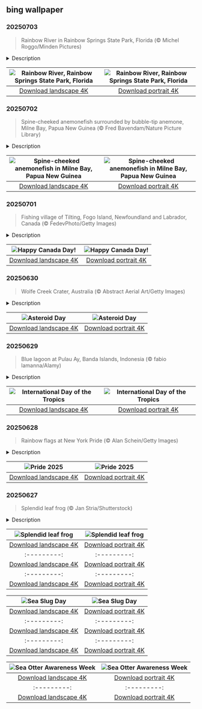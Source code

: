 ## bing wallpaper

### 20250703

> Rainbow River in Rainbow Springs State Park, Florida (© Michel Roggo/Minden Pictures)

<details>
<summary>Description</summary>

> Nestled in the northern Gulf Coast of Florida, is Rainbow Springs State Park. This area has served as a natural resource for humans and animals for centuries, with the Rainbow River—flowing through the park—playing a major role. The gently winding waterway is fed by Rainbow Springs, one of Florida's largest springs. The water that bubbles up here comes from a 770-square-mile area and eventually flows into the Withlacoochee River.
> 
> The Rainbow River's transparent waters are perfect for swimming and snorkeling, and they maintain a constant temperature of 72°F year-round. The park's history dates to the late 1880s, when hard rock phosphate was discovered in the area, leading to a boomtown era. This period saw the rapid growth of a small community called Juliette near the springs, driven by the phosphate mining industry. During the 1960s, the park emerged as a popular tourist destination, featuring glass-bottom boat rides, a monorail system, and even a rodeo. Today, visitors can explore the ornamental gardens, waterfalls, and walking paths, and enjoy the diverse wildlife that calls Rainbow Springs home.
> 
> 

</details>

| ![Rainbow River, Rainbow Springs State Park, Florida](https://cn.bing.com/th?id=OHR.RainbowRiver_EN-US0442967532_UHD.jpg&pid=hp&w=400&h=224&rs=1&c=4) | ![Rainbow River, Rainbow Springs State Park, Florida](https://cn.bing.com/th?id=OHR.RainbowRiver_EN-US0442967532_1080x1920.jpg&pid=hp&w=155&h=315&rs=1&c=4) |
|:---------:|:---------:|
| [Download landscape 4K](https://cn.bing.com/th?id=OHR.RainbowRiver_EN-US0442967532_UHD.jpg) | [Download portrait 4K](https://cn.bing.com/th?id=OHR.RainbowRiver_EN-US0442967532_1080x1920.jpg) |

### 20250702

> Spine-cheeked anemonefish surrounded by bubble-tip anemone, Milne Bay, Papua New Guinea (© Fred Bavendam/Nature Picture Library)

<details>
<summary>Description</summary>

> That bright fish hiding in the anemone? That's the spine-cheeked anemonefish, or the maroon clownfish, and it is not just a cute creature. Native to the Indo-Pacific, from western Indonesia to Taiwan and the Great Barrier Reef, this species lives on the edges of coral reefs. It is easily distinguished by the spine extending from each cheek—hence the name. Groups of spine-cheeked anemonefish form around a single dominant female, and if she disappears, the top male steps up—literally changing sex to take her place. Spine-cheeked anemonefish thrive in warm, shallow waters and stick close to their chosen sea anemone.
> 
> The closest marine companion of a spine-cheeked anemonefish is the bubble-tip anemone, as seen in the image. These anemones don't all look alike—their appearances often vary with age, depth, and whether they host anemonefish. This species offers the perfect mix of cover and protection. In return, the fish defend the anemone from threats and remove debris from its surface. It's a stable, symbiotic bond that benefits both partners and keeps them closely tied to the same patch of reef.
> 
> 

</details>

| ![Spine-cheeked anemonefish in Milne Bay, Papua New Guinea](https://cn.bing.com/th?id=OHR.MaroonClownfish_EN-US0391262783_UHD.jpg&pid=hp&w=400&h=224&rs=1&c=4) | ![Spine-cheeked anemonefish in Milne Bay, Papua New Guinea](https://cn.bing.com/th?id=OHR.MaroonClownfish_EN-US0391262783_1080x1920.jpg&pid=hp&w=155&h=315&rs=1&c=4) |
|:---------:|:---------:|
| [Download landscape 4K](https://cn.bing.com/th?id=OHR.MaroonClownfish_EN-US0391262783_UHD.jpg) | [Download portrait 4K](https://cn.bing.com/th?id=OHR.MaroonClownfish_EN-US0391262783_1080x1920.jpg) |

### 20250701

> Fishing village of Tilting, Fogo Island, Newfoundland and Labrador, Canada (© FedevPhoto/Getty Images)

<details>
<summary>Description</summary>

> Today, Canada turns another year older. Canada Day is a nod to the moment when the country officially came together in 1867. What began as a confederation of Ontario, Quebec, New Brunswick, and Nova Scotia has grown into a nation of 10 provinces and 3 territories. Originally called Dominion Day, the name was changed to Canada Day in 1982—the same year the Constitution Act was signed, granting the country full control over its constitution. While Canada Day is not the country's 'Independence Day,' it's the closest thing to it. Canadians celebrate this holiday with fireworks, parades, concerts, and community events. Ottawa, the country's capital, hosts one of the biggest celebrations, featuring music and speeches on Parliament Hill.
> 
> On this day, it is hard to miss how the red and white houses in Tilting mirror the colors of the Canadian flag. Tilting, a village on Fogo Island in Newfoundland and Labrador, was settled by Irish immigrants in the 18th century. It remains a unique example of an Irish outport community that has preserved its cultural identity. The bright fishing sheds and homes weren't painted just for aesthetics; the hues once made buildings easier to spot during heavy fog or snowfall. These vivid colors also reflect the practical, resourceful life of the people who settled here.
> 
> 

</details>

| ![Happy Canada Day!](https://cn.bing.com/th?id=OHR.CanadaDayFogo_EN-US0231478181_UHD.jpg&pid=hp&w=400&h=224&rs=1&c=4) | ![Happy Canada Day!](https://cn.bing.com/th?id=OHR.CanadaDayFogo_EN-US0231478181_1080x1920.jpg&pid=hp&w=155&h=315&rs=1&c=4) |
|:---------:|:---------:|
| [Download landscape 4K](https://cn.bing.com/th?id=OHR.CanadaDayFogo_EN-US0231478181_UHD.jpg) | [Download portrait 4K](https://cn.bing.com/th?id=OHR.CanadaDayFogo_EN-US0231478181_1080x1920.jpg) |

### 20250630

> Wolfe Creek Crater, Australia (© Abstract Aerial Art/Getty Images)

<details>
<summary>Description</summary>

> Each scar on Earth from a meteorite impact tells a story—from the asteroid that wiped out the dinosaurs to the lesser-known craters that dot the planet. Asteroid Day highlights ongoing research into asteroids and the potential threats they pose. Started in 2015 and backed by the United Nations, this day marks the anniversary of the Tunguska event—a massive explosion that occurred in Siberia on June 30, 1908. This explosion flattened over 800 square miles of Siberian forest near the Tunguska River. The blast released energy equal to 10–15 megatons of TNT, a standard measure of explosive force. Since then, craters like Arizona's Barringer, Quebec's Manicouagan, and others have helped scientists study what happens when space rocks hit Earth.
> 
> Wolfe Creek Crater in Western Australia, pictured here, was created by a meteorite estimated to have weighed over 14,000 tons. The crater is about 2,871 feet in diameter and sits within Wolfe Creek Meteorite Crater National Park, a remote protected area. The park's flat plains and desert grasslands make the crater's rim especially visible. Today, visitors can walk along the rim and learn about its significance to both science and local Indigenous communities.
> 
> 

</details>

| ![Asteroid Day](https://cn.bing.com/th?id=OHR.WolfeCrater_EN-US2390330059_UHD.jpg&pid=hp&w=400&h=224&rs=1&c=4) | ![Asteroid Day](https://cn.bing.com/th?id=OHR.WolfeCrater_EN-US2390330059_1080x1920.jpg&pid=hp&w=155&h=315&rs=1&c=4) |
|:---------:|:---------:|
| [Download landscape 4K](https://cn.bing.com/th?id=OHR.WolfeCrater_EN-US2390330059_UHD.jpg) | [Download portrait 4K](https://cn.bing.com/th?id=OHR.WolfeCrater_EN-US2390330059_1080x1920.jpg) |

### 20250629

> Blue lagoon at Pulau Ay, Banda Islands, Indonesia (© fabio lamanna/Alamy)

<details>
<summary>Description</summary>

> Every June 29, the International Day of the Tropics shines a light on the equator-hugging zone where the sun sticks around, and climate conversations get real. The tropics span a broad region between the Tropic of Cancer and the Tropic of Capricorn, including parts of Asia, Africa, Oceania, Central America, and South America. Nearly 40% of the global population lives in this band, which also hosts 80% of the world's biodiversity. It's rich in culture, nature, and history—but also under pressure from rising temperatures, deforestation, and fast-paced urban growth.
> 
> For a tropical tale with extra flavor, look no further than Pulau Ay, photographed here. Nutmeg was once one of the world's most sought-after commodities—and this tiny island in Indonesia's Banda Islands played a key role in its global trade. It once sparked global rivalries and deadly sea battles, influencing the geopolitical boundaries of the modern world. Today, Pulau Ay is a place where reefs shine, nutmeg continues to thrive, and history lingers in moss-covered forts. Visitors can snorkel along coral gardens, wander through spice groves, or sit with locals drying mace under the sun. So, today's mission? Celebrate, sure—but also reflect, learn, and act.
> 
> 

</details>

| ![International Day of the Tropics](https://cn.bing.com/th?id=OHR.BandaIsland_EN-US9494080788_UHD.jpg&pid=hp&w=400&h=224&rs=1&c=4) | ![International Day of the Tropics](https://cn.bing.com/th?id=OHR.BandaIsland_EN-US9494080788_1080x1920.jpg&pid=hp&w=155&h=315&rs=1&c=4) |
|:---------:|:---------:|
| [Download landscape 4K](https://cn.bing.com/th?id=OHR.BandaIsland_EN-US9494080788_UHD.jpg) | [Download portrait 4K](https://cn.bing.com/th?id=OHR.BandaIsland_EN-US9494080788_1080x1920.jpg) |

### 20250628

> Rainbow flags at New York Pride (© Alan Schein/Getty Images)

<details>
<summary>Description</summary>

> In the early hours of June 28, 1969, a police raid at the Stonewall Inn in New York's Greenwich Village met unexpected resistance. Fed up with years of harassment, LGBTQIA+ patrons fought back. What followed was six days of unrest—and the start of a movement. Led in part by trans activists like Marsha P. Johnson and Sylvia Rivera, the uprising challenged not only police brutality but society's silence. Stonewall wasn't the beginning of queer existence, but it was the moment people said 'no more' loud enough to be heard worldwide. The first Pride marches came the next year, not as parties, but as protests. Thousands marched in New York City, Los Angeles, and Chicago to mark the anniversary of Stonewall. Holding signs and chanting for liberation, they demanded visibility, rights, and justice.
> 
> Our photo today, of course, is of the now-iconic rainbow flag that symbolizes LGBTQIA+ Pride. It's a lively, hopeful statement that promotes inclusivity and acceptance. Long may it wave.
> 
> 

</details>

| ![Pride 2025](https://cn.bing.com/th?id=OHR.PrideParade_EN-US9405333794_UHD.jpg&pid=hp&w=400&h=224&rs=1&c=4) | ![Pride 2025](https://cn.bing.com/th?id=OHR.PrideParade_EN-US9405333794_1080x1920.jpg&pid=hp&w=155&h=315&rs=1&c=4) |
|:---------:|:---------:|
| [Download landscape 4K](https://cn.bing.com/th?id=OHR.PrideParade_EN-US9405333794_UHD.jpg) | [Download portrait 4K](https://cn.bing.com/th?id=OHR.PrideParade_EN-US9405333794_1080x1920.jpg) |

### 20250627

> Splendid leaf frog (© Jan Stria/Shutterstock)

<details>
<summary>Description</summary>

> Don't let the name fool you—this frog isn't just leafing around. The splendid leaf frog (aka splendid tree frog) is a rainforest resident with a flair for the dramatic: neon legs, sticky feet, and a disappearing act. One minute it's a humble green leaf, the next it's a flash of color mid-leap, startling predators. This frog lives high in the canopies of Central and South America, especially in Costa Rica, Panama, and parts of Ecuador and Colombia. It spends its days snoozing on leaves and its nights foraging for insects. With vertical pupils and a golden glow, oversized eyes help this frog spot prey in the dark. Thanks to sticky toe pads and strong limbs, it can cling to branches and leaves like a pro, even in the canopy's slippery heights.
> 
> Females lay their eggs on leaves overhanging small pools or puddles. Once the eggs hatch, the tadpoles drop into the water below—no parental supervision required. With a dash of color, a splash of stealth, and a leap of faith, this species knows how to keep things un-frog-ettable.
> 
> 

</details>

| ![Splendid leaf frog](https://cn.bing.com/th?id=OHR.SplendidFrog_EN-US9346105347_UHD.jpg&pid=hp&w=400&h=224&rs=1&c=4) | ![Splendid leaf frog](https://cn.bing.com/th?id=OHR.SplendidFrog_EN-US9346105347_1080x1920.jpg&pid=hp&w=155&h=315&rs=1&c=4) |
|:---------:|:---------:|
| [Download landscape 4K](https://cn.bing.com/th?id=OHR.SplendidFrog_EN-US9346105347_UHD.jpg) | [Download portrait 4K](https://cn.bing.com/th?id=OHR.SplendidFrog_EN-US9346105347_1080x1920.jpg) |S2494437641_UHD.jpg) | [Download portrait 4K](https://cn.bing.com/th?id=OHR.HorseheadRock_EN-US2494437641_1080x1920.jpg) |大利](https://cn.bing.com/th?id=OHR.DolomitiEstate_ZH-CN6501271709_1080x1920.jpg&pid=hp&w=155&h=315&rs=1&c=4) |
|:---------:|:---------:|
| [Download landscape 4K](https://cn.bing.com/th?id=OHR.DolomitiEstate_ZH-CN6501271709_UHD.jpg) | [Download portrait 4K](https://cn.bing.com/th?id=OHR.DolomitiEstate_ZH-CN6501271709_1080x1920.jpg) | | [Download portrait 4K](https://cn.bing.com/th?id=OHR.LeopardMother_EN-US6709981831_1080x1920.jpg) |&rs=1&c=4) | ![Minnesota State Capitol in St. Paul, Minnesota](https://cn.bing.com/th?id=OHR.MinnesotaRotunda_EN-US6605011856_1080x1920.jpg&pid=hp&w=155&h=315&rs=1&c=4) |
|:---------:|:---------:|
| [Download landscape 4K](https://cn.bing.com/th?id=OHR.MinnesotaRotunda_EN-US6605011856_UHD.jpg) | [Download portrait 4K](https://cn.bing.com/th?id=OHR.MinnesotaRotunda_EN-US6605011856_1080x1920.jpg) |R.CuteChameleon_EN-US6483346105_1080x1920.jpg) |30_UHD.jpg) | [Download portrait 4K](https://cn.bing.com/th?id=OHR.SealRiver_EN-US6267835630_1080x1920.jpg) |e a more fitting name. Someone call Terry.
> 
> 

</details>

| ![Sea Slug Day](https://cn.bing.com/th?id=OHR.SeaAngel_EN-US5531672696_UHD.jpg&pid=hp&w=400&h=224&rs=1&c=4) | ![Sea Slug Day](https://cn.bing.com/th?id=OHR.SeaAngel_EN-US5531672696_1080x1920.jpg&pid=hp&w=155&h=315&rs=1&c=4) |
|:---------:|:---------:|
| [Download landscape 4K](https://cn.bing.com/th?id=OHR.SeaAngel_EN-US5531672696_UHD.jpg) | [Download portrait 4K](https://cn.bing.com/th?id=OHR.SeaAngel_EN-US5531672696_1080x1920.jpg) |OHR.DarkSkyAcadia_EN-US6966527964_1080x1920.jpg) |.bing.com/th?id=OHR.GoldenJellyfish_EN-US6743816471_1080x1920.jpg&pid=hp&w=155&h=315&rs=1&c=4) |
|:---------:|:---------:|
| [Download landscape 4K](https://cn.bing.com/th?id=OHR.GoldenJellyfish_EN-US6743816471_UHD.jpg) | [Download portrait 4K](https://cn.bing.com/th?id=OHR.GoldenJellyfish_EN-US6743816471_1080x1920.jpg) |ng.com/th?id=OHR.LastDollarRoad_EN-US7923638318_UHD.jpg&pid=hp&w=400&h=224&rs=1&c=4) | ![First day of autumn](https://cn.bing.com/th?id=OHR.LastDollarRoad_EN-US7923638318_1080x1920.jpg&pid=hp&w=155&h=315&rs=1&c=4) |
|:---------:|:---------:|
| [Download landscape 4K](https://cn.bing.com/th?id=OHR.LastDollarRoad_EN-US7923638318_UHD.jpg) | [Download portrait 4K](https://cn.bing.com/th?id=OHR.LastDollarRoad_EN-US7923638318_1080x1920.jpg) |ppers who hunted otters to near extinction before they were protected by law. Although sea otter populations have rebounded, they are still considered endangered. Otters live along the Pacific Coast of North America, from California up to Alaska. Although they can walk on land, they almost never find the need or desire to, even when it's nap time. When they're ready for a snooze, they'll raft up, wrap themselves in a strand of kelp to keep them from drifting away, and recline on the world's biggest waterbed.

</details>

| ![Sea Otter Awareness Week](https://cn.bing.com/th?id=OHR.SitkaOtters_EN-US7714053956_UHD.jpg&pid=hp&w=400&h=224&rs=1&c=4) | ![Sea Otter Awareness Week](https://cn.bing.com/th?id=OHR.SitkaOtters_EN-US7714053956_1080x1920.jpg&pid=hp&w=155&h=315&rs=1&c=4) |
|:---------:|:---------:|
| [Download landscape 4K](https://cn.bing.com/th?id=OHR.SitkaOtters_EN-US7714053956_UHD.jpg) | [Download portrait 4K](https://cn.bing.com/th?id=OHR.SitkaOtters_EN-US7714053956_1080x1920.jpg) |oo_EN-US7569665443_UHD.jpg&pid=hp&w=400&h=224&rs=1&c=4) | ![World Bamboo Day](https://cn.bing.com/th?id=OHR.ArashiyamaBamboo_EN-US7569665443_1080x1920.jpg&pid=hp&w=155&h=315&rs=1&c=4) |
|:---------:|:---------:|
| [Download landscape 4K](https://cn.bing.com/th?id=OHR.ArashiyamaBamboo_EN-US7569665443_UHD.jpg) | [Download portrait 4K](https://cn.bing.com/th?id=OHR.ArashiyamaBamboo_EN-US7569665443_1080x1920.jpg) |